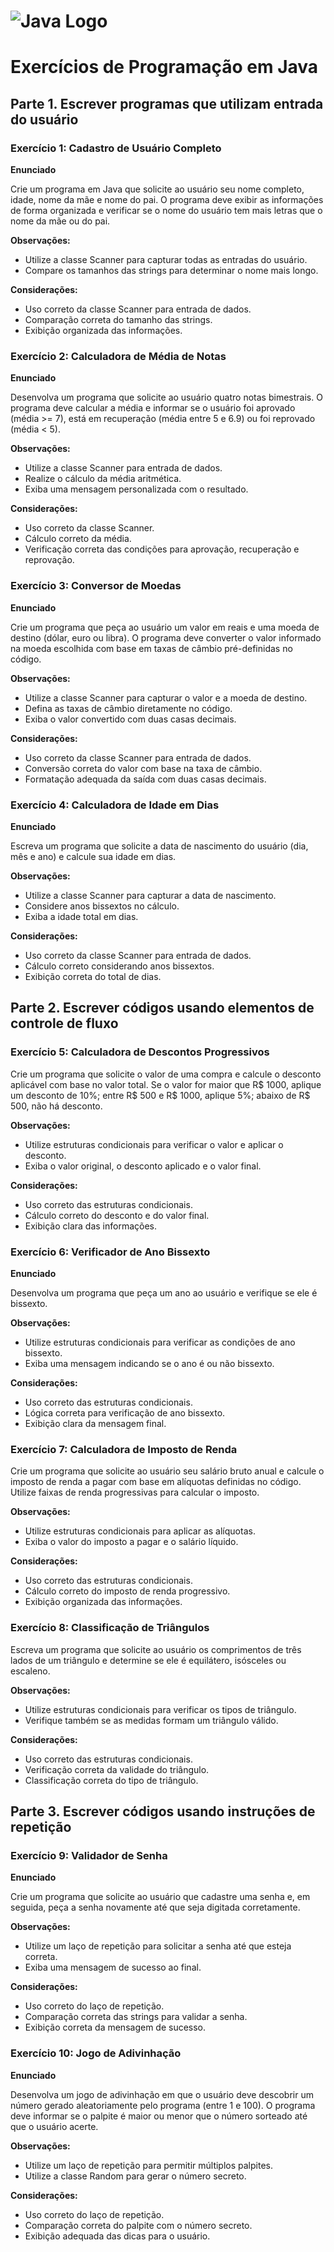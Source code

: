 # ![Java Logo](https://upload.wikimedia.org/wikipedia/en/3/30/Java_programming_language_logo.svg)

#  Exercícios de Programação em Java

##  Parte 1. Escrever programas que utilizam entrada do usuário

###  Exercício 1: Cadastro de Usuário Completo
**Enunciado**

Crie um programa em Java que solicite ao usuário seu nome completo, idade, nome da mãe e nome do pai. O programa deve exibir as informações de forma organizada e verificar se o nome do usuário tem mais letras que o nome da mãe ou do pai.

**Observações:**

- Utilize a classe Scanner para capturar todas as entradas do usuário.
- Compare os tamanhos das strings para determinar o nome mais longo.

**Considerações:**

- Uso correto da classe Scanner para entrada de dados.
- Comparação correta do tamanho das strings.
- Exibição organizada das informações.

###  Exercício 2: Calculadora de Média de Notas
**Enunciado**

Desenvolva um programa que solicite ao usuário quatro notas bimestrais. O programa deve calcular a média e informar se o usuário foi aprovado (média >= 7), está em recuperação (média entre 5 e 6.9) ou foi reprovado (média < 5).

**Observações:**

- Utilize a classe Scanner para entrada de dados.
- Realize o cálculo da média aritmética.
- Exiba uma mensagem personalizada com o resultado.

**Considerações:**

- Uso correto da classe Scanner.
- Cálculo correto da média.
- Verificação correta das condições para aprovação, recuperação e reprovação.

###  Exercício 3: Conversor de Moedas
**Enunciado**

Crie um programa que peça ao usuário um valor em reais e uma moeda de destino (dólar, euro ou libra). O programa deve converter o valor informado na moeda escolhida com base em taxas de câmbio pré-definidas no código.

**Observações:**

- Utilize a classe Scanner para capturar o valor e a moeda de destino.
- Defina as taxas de câmbio diretamente no código.
- Exiba o valor convertido com duas casas decimais.

**Considerações:**

- Uso correto da classe Scanner para entrada de dados.
- Conversão correta do valor com base na taxa de câmbio.
- Formatação adequada da saída com duas casas decimais.

###  Exercício 4: Calculadora de Idade em Dias
**Enunciado**

Escreva um programa que solicite a data de nascimento do usuário (dia, mês e ano) e calcule sua idade em dias.

**Observações:**

- Utilize a classe Scanner para capturar a data de nascimento.
- Considere anos bissextos no cálculo.
- Exiba a idade total em dias.

**Considerações:**

- Uso correto da classe Scanner para entrada de dados.
- Cálculo correto considerando anos bissextos.
- Exibição correta do total de dias.

## Parte 2. Escrever códigos usando elementos de controle de fluxo

###  Exercício 5: Calculadora de Descontos Progressivos

Crie um programa que solicite o valor de uma compra e calcule o desconto aplicável com base no valor total. Se o valor for maior que R$ 1000, aplique um desconto de 10%; entre R$ 500 e R$ 1000, aplique 5%; abaixo de R$ 500, não há desconto.

**Observações:**

- Utilize estruturas condicionais para verificar o valor e aplicar o desconto.
- Exiba o valor original, o desconto aplicado e o valor final.

**Considerações:**

- Uso correto das estruturas condicionais.
- Cálculo correto do desconto e do valor final.
- Exibição clara das informações.

###  Exercício 6: Verificador de Ano Bissexto
**Enunciado**

Desenvolva um programa que peça um ano ao usuário e verifique se ele é bissexto.

**Observações:**

- Utilize estruturas condicionais para verificar as condições de ano bissexto.
- Exiba uma mensagem indicando se o ano é ou não bissexto.

**Considerações:**

- Uso correto das estruturas condicionais.
- Lógica correta para verificação de ano bissexto.
- Exibição clara da mensagem final.

###  Exercício 7: Calculadora de Imposto de Renda

Crie um programa que solicite ao usuário seu salário bruto anual e calcule o imposto de renda a pagar com base em alíquotas definidas no código. Utilize faixas de renda progressivas para calcular o imposto.

**Observações:**

- Utilize estruturas condicionais para aplicar as alíquotas.
- Exiba o valor do imposto a pagar e o salário líquido.

**Considerações:**

- Uso correto das estruturas condicionais.
- Cálculo correto do imposto de renda progressivo.
- Exibição organizada das informações.

###  Exercício 8: Classificação de Triângulos

Escreva um programa que solicite ao usuário os comprimentos de três lados de um triângulo e determine se ele é equilátero, isósceles ou escaleno.

**Observações:**

- Utilize estruturas condicionais para verificar os tipos de triângulo.
- Verifique também se as medidas formam um triângulo válido.

**Considerações:**

- Uso correto das estruturas condicionais.
- Verificação correta da validade do triângulo.
- Classificação correta do tipo de triângulo.

##  Parte 3. Escrever códigos usando instruções de repetição

###  Exercício 9: Validador de Senha
**Enunciado**

Crie um programa que solicite ao usuário que cadastre uma senha e, em seguida, peça a senha novamente até que seja digitada corretamente.

**Observações:**

- Utilize um laço de repetição para solicitar a senha até que esteja correta.
- Exiba uma mensagem de sucesso ao final.

**Considerações:**

- Uso correto do laço de repetição.
- Comparação correta das strings para validar a senha.
- Exibição correta da mensagem de sucesso.

###  Exercício 10: Jogo de Adivinhação
**Enunciado**

Desenvolva um jogo de adivinhação em que o usuário deve descobrir um número gerado aleatoriamente pelo programa (entre 1 e 100). O programa deve informar se o palpite é maior ou menor que o número sorteado até que o usuário acerte.

**Observações:**

- Utilize um laço de repetição para permitir múltiplos palpites.
- Utilize a classe Random para gerar o número secreto.

**Considerações:**

- Uso correto do laço de repetição.
- Comparação correta do palpite com o número secreto.
- Exibição adequada das dicas para o usuário.

